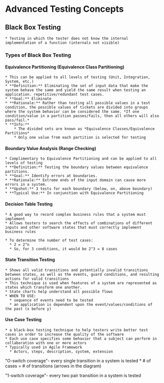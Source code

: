 # Advanced Testing Concepts

## Black Box Testing
    * Testing in which the tester does not know the internal implementation of a function (internals not visible)
### **Types of Black Box Testing**
#### Equivalence Partitioning (Equivalence Class Partitioning)
    * This can be applied to all levels of testing (Unit, Integration, System, etc.)
    * **Definition:** Eliminating the set of input data that make the system behave the same and yield the same result when testing an application. repetitive/redundant test cases.
    * **Goal:** Eliminate 
    * **Rationale:** Rather than testing all possible values in a test condition, the possible values of tickets are divided into groups where the system behavior can be considered the same. *If one condition/value in a partition passes/fails, then all others will also pass/fail.*
    * **Info:** 
        * The divided sets are known as *Equivalence Classes/Equivalence Partitions* 
        * Only one value from each partition is selected for testing
#### Boundary Value Analysis (Range Checking)
    * Complimentary to Equivalence Partitioning and can be applied to all levels of testing
    * **Definition:** Testing the boundary values between equivalence partitions.
    * **Goal:** Identify errors at boundaries.
    * **Rationale:** Extreme ends of the input domain can cause more errors in a system.
    * **Upshot:** 3 tests for each boundary (below, on, above boundary) 
    * **Typical Use:** In conjunction with Equivalence Partitioning
    
#### Decision Table Testing
    * A good way to record complex business rules that a system must implement
    * Allows testers to search the effects of combinations of different inputs and other software states that must correctly implement business rules
  
    * To determine the number of test cases:
      * 2 = 2^n
      * So, for 3 conditions, it would be 2^3 = 8 cases
#### State Transition Testing
    * Shows all valid transitions and potentially invalid transitions between states, as well as the events, guard conditions, and resulting actions for valid transitions
    * This technique is used when features of a system are represented as states which transform one another.
    * State charts help understand all possible flows
    * WHEN TO USE: 
      * sequence of events need to be tested
      * an application is dependent upon the event/values/conditions of the past (x before y)
#### Use Case Testing
    * a black-box testing technique to help testers write better test cases in order to increase the quality of the software
    * Each use case specifies some behavior that a subject can perform in collaboration with one or more actors
    * Typically used in Agile Framework
      * Actors, steps, description, system, extension

"O-switch coverage"- every single transition in a system is tested
    * # of cases = # of transitions (arrows in the diagram)

"1-switch coverage"- every two pair transition in a system is tested


